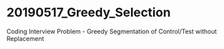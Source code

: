 # 20190517_Greedy_Selection
Coding Interview Problem - Greedy Segmentation of Control/Test without Replacement
